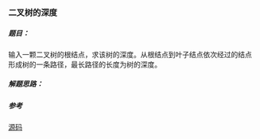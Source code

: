 ### 二叉树的深度

##### 题目：

输入一颗二叉树的根结点，求该树的深度。从根结点到叶子结点依次经过的结点
形成树的一条路径，最长路径的长度为树的深度。

##### 解题思路：



##### 参考

[源码](./Main.java)